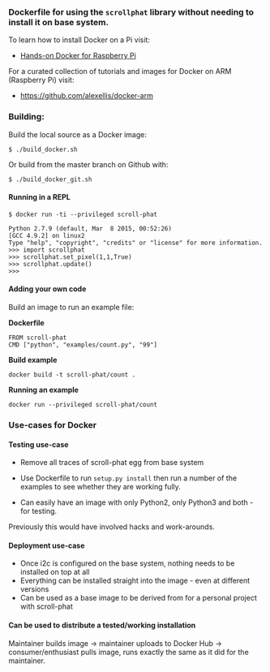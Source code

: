 ### Dockerfile for using the `scrollphat` library without needing to install it on base system.

To learn how to install Docker on a Pi visit:

* [Hands-on Docker for Raspberry Pi](http://blog.alexellis.io/hands-on-docker-raspberrypi/)

For a curated collection of tutorials and images for Docker on ARM (Raspberry Pi) visit:

* https://github.com/alexellis/docker-arm

### Building:

Build the local source as a Docker image:

```
$ ./build_docker.sh
```

Or build from the master branch on Github with:

```
$ ./build_docker_git.sh
```

#### Running in a REPL

```
$ docker run -ti --privileged scroll-phat

Python 2.7.9 (default, Mar  8 2015, 00:52:26)
[GCC 4.9.2] on linux2
Type "help", "copyright", "credits" or "license" for more information.
>>> import scrollphat
>>> scrollphat.set_pixel(1,1,True)
>>> scrollphat.update()
>>>
```

#### Adding your own code

Build an image to run an example file:

**Dockerfile**

```
FROM scroll-phat
CMD ["python", "examples/count.py", "99"]
```

**Build example**

```
docker build -t scroll-phat/count .
```

**Running an example**

```
docker run --privileged scroll-phat/count
```

### Use-cases for Docker

#### Testing use-case

* Remove all traces of scroll-phat egg from base system
* Use Dockerfile to run `setup.py install` then run a number of the examples to see whether they are working fully.

* Can easily have an image with only Python2, only Python3 and both - for testing.

Previously this would have involved hacks and work-arounds.

#### Deployment use-case

* Once i2c is configured on the base system, nothing needs to be installed on top at all
* Everything can be installed straight into the image - even at different versions
* Can be used as a base image to be derived from for a personal project with scroll-phat

#### Can be used to distribute a tested/working installation

Maintainer builds image -> maintainer uploads to Docker Hub -> consumer/enthusiast pulls image, runs exactly the same as it did for the maintainer.

